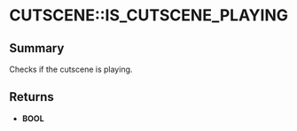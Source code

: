 # CUTSCENE::IS_CUTSCENE_PLAYING

## Summary
Checks if the cutscene is playing.

## Returns
* **BOOL**